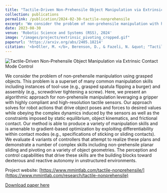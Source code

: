 ```yaml
---
title: "Tactile-Driven Non-Prehensile Object Manipulation via Extrinsic Contact Mode Control"
collection: publications
permalink: /publication/2024-02-30-tactile-nonprehensile
excerpt: 'We consider the problem of non-prehensile manipulation with highly compliant and high-resolution tactile sensors. Our approach considers contact mechanics and sensor dynamics to achive desired object poses and transmitted forces and is amenable for gradient-based optimization.'
date: 2023-08-30
venue: 'Robotic Science and Systems (RSS), 2024'
image: "/images/projects/extrinsic_pivoting_cropped.gif"
paperurl: 'https://arxiv.org/abs/2405.18214'
citation: '<b>Oller, M. </b>, Berenson, D., & Fazeli, N. &quot; "Tactile-Driven Non-Prehensile Object Manipulation via Extrinsic Contact Mode Control". &quot; <i>RSS 2024</i>.'
---
```



![Tactile-Driven Non-Prehensile Object Manipulation via Extrinsic Contact Mode Control](/images/projects/extrinsic_pivoting_cropped.gif)

We consider the problem of non-prehensile manipulation using grasped objects. This problem is a superset of many common manipulation skills including instances of tool-use (e.g., grasped spatula flipping a burger) and assembly (e.g., screwdriver tightening a screw). Here, we present an algorithmic approach for non-prehensile manipulation leveraging a gripper with highly compliant and high-resolution tactile sensors. Our approach solves for robot actions that drive object poses and forces to desired values while obeying the complex dynamics induced by the sensors as well as the constraints imposed by static equilibrium, object kinematics, and frictional contact. Our method is able to produce a variety of manipulation skills and is amenable to gradient-based optimization by exploiting differentiability within contact modes (e.g., specifications of sticking or sliding contacts). We evaluate 4 variants of controllers that attempt to realize these plans and demonstrate a number of complex skills including non-prehensile planar sliding and pivoting on a variety of object geometries. The perception and control capabilities that drive these skills are the building blocks toward dexterous and reactive autonomy in unstructured environments.

Project website: [https://www.mmintlab.com/tactile-nonprehensile/](https://www.mmintlab.com/research/tactile-nonprehensile)


[Download paper here](https://arxiv.org/abs/2405.18214)

<!-- Recommended citation: Your Name, You. (2015). "Paper Title Number 3." <i>Journal 1</i>. 1(3). -->